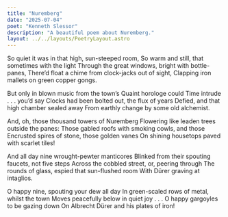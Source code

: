 ```yaml
---
title: "Nuremberg"
date: "2025-07-04"
poet: "Kenneth Slessor"
description: "A beautiful poem about Nuremberg."
layout: ../../layouts/PoetryLayout.astro
---
```



So quiet it was in that high, sun-steeped room,
So warm and still, that sometimes with the light
Through the great windows, bright with bottle-panes,
There’d float a chime from clock-jacks out of sight,
    Clapping iron mallets on green copper gongs.

But only in blown music from the town’s
Quaint horologe could Time intrude . . . you’d say
Clocks had been bolted out, the flux of years
Defied, and that high chamber sealed away
    From earthly change by some old alchemist.

And, oh, those thousand towers of Nuremberg
Flowering like leaden trees outside the panes:
Those gabled roofs with smoking cowls, and those
Encrusted spires of stone, those golden vanes
    On shining housetops paved with scarlet tiles!

And all day nine wrought-pewter manticores
Blinked from their spouting faucets, not five steps
Across the cobbled street, or, peering through
The rounds of glass, espied that sun-flushed room
    With Dürer graving at intaglios.

O happy nine, spouting your dew all day
In green-scaled rows of metal, whilst the town
Moves peacefully below in quiet joy . . .
O happy gargoyles to be gazing down
    On Albrecht Dürer and his plates of iron!